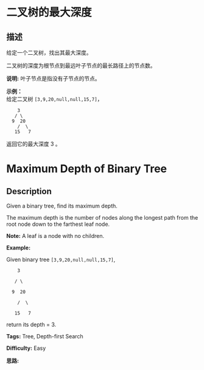 # 二叉树的最大深度

## 描述

给定一个二叉树，找出其最大深度。

二叉树的深度为根节点到最远叶子节点的最长路径上的节点数。

**说明:**  叶子节点是指没有子节点的节点。

**示例：**  
给定二叉树 `[3,9,20,null,null,15,7]`，

    
    
        3
       / \
      9  20
        /  \
       15   7

返回它的最大深度 3 。



# Maximum Depth of Binary Tree

## Description



Given a binary tree, find its maximum depth.

The maximum depth is the number of nodes along the longest path from the root node down to the farthest leaf node.

**Note:**  A leaf is a node with no children.

**Example:**

Given binary tree `[3,9,20,null,null,15,7]`,

    
    
        3
       / \
      9  20
        /  \
       15   7

return its depth = 3.


**Tags:** Tree, Depth-first Search

**Difficulty:** Easy

**思路:**
